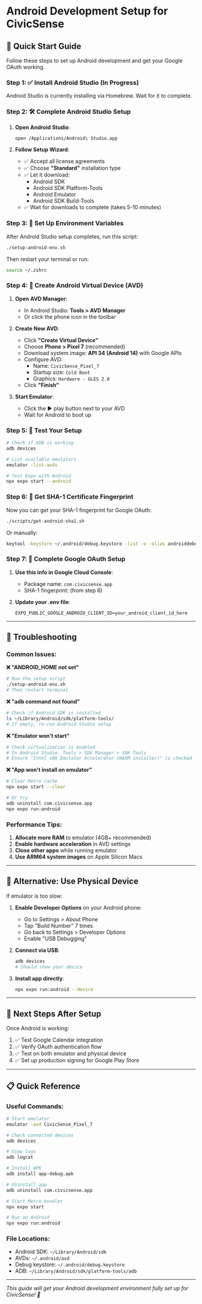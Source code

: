# Android Development Setup for CivicSense

## 🎯 **Quick Start Guide**

Follow these steps to set up Android development and get your Google OAuth working.

### Step 1: ✅ Install Android Studio (In Progress)

Android Studio is currently installing via Homebrew. Wait for it to complete.

### Step 2: 🛠️ **Complete Android Studio Setup**

1. **Open Android Studio**:
   ```bash
   open /Applications/Android\ Studio.app
   ```

2. **Follow Setup Wizard**:
   - ✅ Accept all license agreements
   - ✅ Choose **"Standard"** installation type
   - ✅ Let it download:
     - Android SDK
     - Android SDK Platform-Tools  
     - Android Emulator
     - Android SDK Build-Tools
   - ✅ Wait for downloads to complete (takes 5-10 minutes)

### Step 3: 🔧 **Set Up Environment Variables**

After Android Studio setup completes, run this script:

```bash
./setup-android-env.sh
```

Then restart your terminal or run:
```bash
source ~/.zshrc
```

### Step 4: 📱 **Create Android Virtual Device (AVD)**

1. **Open AVD Manager**:
   - In Android Studio: **Tools > AVD Manager**
   - Or click the phone icon in the toolbar

2. **Create New AVD**:
   - Click **"Create Virtual Device"**
   - Choose **Phone > Pixel 7** (recommended)
   - Download system image: **API 34 (Android 14)** with Google APIs
   - Configure AVD:
     - Name: `CivicSense_Pixel_7`
     - Startup size: `Cold Boot`
     - Graphics: `Hardware - GLES 2.0`
   - Click **"Finish"**

3. **Start Emulator**:
   - Click the ▶️ play button next to your AVD
   - Wait for Android to boot up

### Step 5: 🧪 **Test Your Setup**

```bash
# Check if ADB is working
adb devices

# List available emulators
emulator -list-avds

# Test Expo with Android
npx expo start --android
```

### Step 6: 🔐 **Get SHA-1 Certificate Fingerprint**

Now you can get your SHA-1 fingerprint for Google OAuth:

```bash
./scripts/get-android-sha1.sh
```

Or manually:
```bash
keytool -keystore ~/.android/debug.keystore -list -v -alias androiddebugkey -storepass android -keypass android | grep "SHA1:"
```

### Step 7: 🎯 **Complete Google OAuth Setup**

1. **Use this info in Google Cloud Console**:
   - Package name: `com.civicsense.app`
   - SHA-1 fingerprint: (from step 6)

2. **Update your .env file**:
   ```env
   EXPO_PUBLIC_GOOGLE_ANDROID_CLIENT_ID=your_android_client_id_here
   ```

---

## 🔧 **Troubleshooting**

### Common Issues:

**❌ "ANDROID_HOME not set"**
```bash
# Run the setup script
./setup-android-env.sh
# Then restart terminal
```

**❌ "adb command not found"** 
```bash
# Check if Android SDK is installed
ls ~/Library/Android/sdk/platform-tools/
# If empty, re-run Android Studio setup
```

**❌ "Emulator won't start"**
```bash
# Check virtualization is enabled
# In Android Studio: Tools > SDK Manager > SDK Tools
# Ensure "Intel x86 Emulator Accelerator (HAXM installer)" is checked
```

**❌ "App won't install on emulator"**
```bash
# Clear Metro cache
npx expo start --clear

# Or try
adb uninstall com.civicsense.app
npx expo run:android
```

### Performance Tips:

1. **Allocate more RAM** to emulator (4GB+ recommended)
2. **Enable hardware acceleration** in AVD settings
3. **Close other apps** while running emulator
4. **Use ARM64 system images** on Apple Silicon Macs

---

## 📱 **Alternative: Use Physical Device**

If emulator is too slow:

1. **Enable Developer Options** on your Android phone:
   - Go to Settings > About Phone
   - Tap "Build Number" 7 times
   - Go back to Settings > Developer Options
   - Enable "USB Debugging"

2. **Connect via USB**:
   ```bash
   adb devices
   # Should show your device
   ```

3. **Install app directly**:
   ```bash
   npx expo run:android --device
   ```

---

## 🎯 **Next Steps After Setup**

Once Android is working:

1. ✅ Test Google Calendar integration
2. ✅ Verify OAuth authentication flow  
3. ✅ Test on both emulator and physical device
4. ✅ Set up production signing for Google Play Store

---

## 📋 **Quick Reference**

### Useful Commands:
```bash
# Start emulator
emulator -avd CivicSense_Pixel_7

# Check connected devices  
adb devices

# View logs
adb logcat

# Install APK
adb install app-debug.apk

# Uninstall app
adb uninstall com.civicsense.app

# Start Metro bundler
npx expo start

# Run on Android
npx expo run:android
```

### File Locations:
- Android SDK: `~/Library/Android/sdk`
- AVDs: `~/.android/avd`
- Debug keystore: `~/.android/debug.keystore`
- ADB: `~/Library/Android/sdk/platform-tools/adb`

---

*This guide will get your Android development environment fully set up for CivicSense! 🚀* 